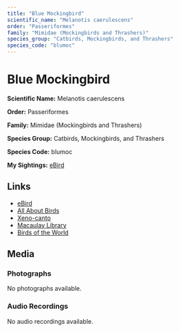 ```yaml
---
title: "Blue Mockingbird"
scientific_name: "Melanotis caerulescens"
order: "Passeriformes"
family: "Mimidae (Mockingbirds and Thrashers)"
species_group: "Catbirds, Mockingbirds, and Thrashers"
species_code: "blumoc"
---
```


# Blue Mockingbird

**Scientific Name:** Melanotis caerulescens

**Order:** Passeriformes

**Family:** Mimidae (Mockingbirds and Thrashers)

**Species Group:** Catbirds, Mockingbirds, and Thrashers

**Species Code:** blumoc

**My Sightings:** [eBird](https://ebird.org/lifelist?r=world&time=life&spp=blumoc)

## Links
* [eBird](https://ebird.org/species/blumoc) 
* [All About Birds](https://www.allaboutbirds.org/guide/blumoc) 
* [Xeno-canto](https://www.xeno-canto.org/species/blumoc) 
* [Macaulay Library](https://search.macaulaylibrary.org/catalog?taxonCode=blumoc&sort=rating_rank_desc)
* [Birds of the World](https://birdsoftheworld.org/bow/species/blumoc)

## Media
### Photographs
No photographs available.

### Audio Recordings
No audio recordings available.
